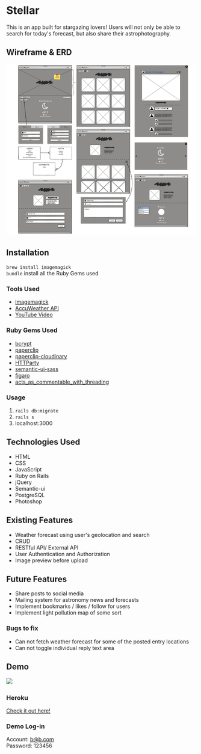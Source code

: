 # Stellar
This is an app built for stargazing lovers! Users will not only be able to search for today's forecast, but also share their astrophotography.

## Wireframe & ERD
![Balsamiq](app/assets/images/stellar-wireframe.png)

## Installation
`brew install imagemagick`</br>
`bundle` install all the Ruby Gems used

### Tools Used
* [imagemagick](https://www.npmjs.com/package/imagemagick)
* [AccuWeather API](http://developer.accuweather.com/)
* [YouTube Video](https://www.youtube.com/watch?v=PrrHve14fAA)

### Ruby Gems Used
* [bcrypt](https://gist.github.com/thebucknerlife/10090014)
* [paperclip](https://github.com/thoughtbot/paperclip)
* [paperclip-cloudinary](https://github.com/GoGoCarl/paperclip-cloudinary)
* [HTTParty](https://github.com/jnunemaker/httparty)
* [semantic-ui-sass](https://github.com/doabit/semantic-ui-sass)
* [figaro](https://github.com/laserlemon/figaro)
* [acts_as_commentable_with_threading](https://github.com/elight/acts_as_commentable_with_threading)

### Usage
1. `rails db:migrate`
2. `rails s`
3. localhost:3000

## Technologies Used
* HTML
* CSS
* JavaScript
* Ruby on Rails
* jQuery
* Semantic-ui
* PostgreSQL
* Photoshop

## Existing Features
* Weather forecast using user's geolocation and search
* CRUD
* RESTful API/ External API
* User Authentication and Authorization
* Image preview before upload

## Future Features
* Share posts to social media
* Mailing system for astronomy news and forecasts
* Implement bookmarks / likes / follow for users
* Implement light pollution map of some sort

### Bugs to fix
* Can not fetch weather forecast for some of the posted entry locations
* Can not toggle individual reply text area

## Demo
![](http://g.recordit.co/9DYg4IP2Is.gif)

### Heroku
[Check it out here!](https://s-t-e-l-l-a-r.herokuapp.com/)

### Demo Log-in
Account: b@b.com </br>
Password: 123456
